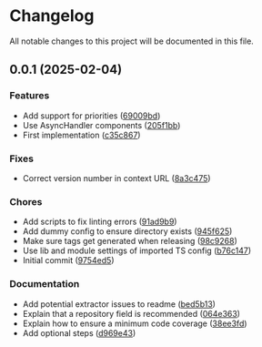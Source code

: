<!-- markdownlint-disable MD013 -->
# Changelog

All notable changes to this project will be documented in this file.

## 0.0.1 (2025-02-04)

### Features

* Add support for priorities ([69009bd](https://github.com/joachimvh/policy-conflict-resolver/commit/69009bd4df79b6d837189cfc63c7857f43623a27))
* Use AsyncHandler components ([205f1bb](https://github.com/joachimvh/policy-conflict-resolver/commit/205f1bb7b012b0cc6ba35f437a054e8753a741f7))
* First implementation ([c35c867](https://github.com/joachimvh/policy-conflict-resolver/commit/c35c8675a12ee03881a0a4f3da408391f3ea5964))

### Fixes

* Correct version number in context URL ([8a3c475](https://github.com/joachimvh/policy-conflict-resolver/commit/8a3c475fc35442a64d050e4143ea1487086b8ab8))

### Chores

* Add scripts to fix linting errors ([91ad9b9](https://github.com/joachimvh/policy-conflict-resolver/commit/91ad9b97a110a16af15958b1f75fc7ec27559fa4))
* Add dummy config to ensure directory exists ([945f625](https://github.com/joachimvh/policy-conflict-resolver/commit/945f625e4c8a7ccd9f691857d818eefdb1048330))
* Make sure tags get generated when releasing ([98c9268](https://github.com/joachimvh/policy-conflict-resolver/commit/98c92685fd2bbecedb65f40769795b5ca5cfff81))
* Use lib and module settings of imported TS config ([b76c147](https://github.com/joachimvh/policy-conflict-resolver/commit/b76c1479fb7bac157dcb9451e13c29da667e80a9))
* Initial commit ([9754ed5](https://github.com/joachimvh/policy-conflict-resolver/commit/9754ed5b8ad73d5594f0fbcb468abc93ecea2904))

### Documentation

* Add potential extractor issues to readme ([bed5b13](https://github.com/joachimvh/policy-conflict-resolver/commit/bed5b137cea7a9589a87ccc189034e803decfcb3))
* Explain that a repository field is recommended ([064e363](https://github.com/joachimvh/policy-conflict-resolver/commit/064e363c5c0fb4e5d7dd8d139ebcdf4a86514ce6))
* Explain how to ensure a minimum code coverage ([38ee3fd](https://github.com/joachimvh/policy-conflict-resolver/commit/38ee3fdcba2cc6cd2b5bb48a1a7bbc777d4481b9))
* Add optional steps ([d969e43](https://github.com/joachimvh/policy-conflict-resolver/commit/d969e43dbdeacd3be3854e12595feb78033bb9aa))
